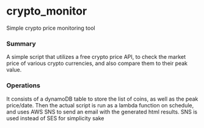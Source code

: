 # crypto_monitor

Simple crypto price monitoring tool

### Summary
A simple script that utilizes a free crypto price API, to check the market price of various crypto currencies, and also compare them to their peak value.

### Operations
It consists of a dynamoDB table to store the list of coins, as well as the peak price/date. Then the actual script is run as a lambda function on schedule, and 
uses AWS SNS to send an email with the generated html results. SNS is used instead of SES for simplicity sake
